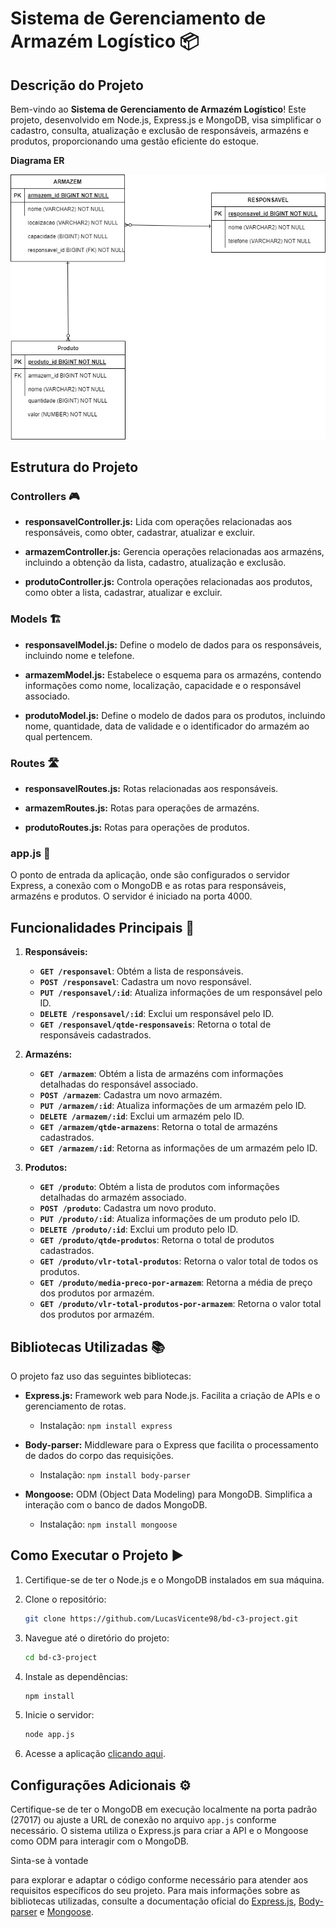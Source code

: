 # Sistema de Gerenciamento de Armazém Logístico 📦

## Descrição do Projeto

Bem-vindo ao **Sistema de Gerenciamento de Armazém Logístico**! Este projeto, desenvolvido em Node.js, Express.js e MongoDB, visa simplificar o cadastro, consulta, atualização e exclusão de responsáveis, armazéns e produtos, proporcionando uma gestão eficiente do estoque.

**Diagrama ER**

![Diagrama ER do projeto](https://github.com/LucasVicente98/bd-c3-project/raw/main/diagram/DIAGRAMA_ER_PROJETO_C3.jpeg)

## Estrutura do Projeto

### Controllers 🎮

- **responsavelController.js:** Lida com operações relacionadas aos responsáveis, como obter, cadastrar, atualizar e excluir.

- **armazemController.js:** Gerencia operações relacionadas aos armazéns, incluindo a obtenção da lista, cadastro, atualização e exclusão.

- **produtoController.js:** Controla operações relacionadas aos produtos, como obter a lista, cadastrar, atualizar e excluir.

### Models 🏗️

- **responsavelModel.js:** Define o modelo de dados para os responsáveis, incluindo nome e telefone.

- **armazemModel.js:** Estabelece o esquema para os armazéns, contendo informações como nome, localização, capacidade e o responsável associado.

- **produtoModel.js:** Define o modelo de dados para os produtos, incluindo nome, quantidade, data de validade e o identificador do armazém ao qual pertencem.

### Routes 🛣️

- **responsavelRoutes.js:** Rotas relacionadas aos responsáveis.

- **armazemRoutes.js:** Rotas para operações de armazéns.

- **produtoRoutes.js:** Rotas para operações de produtos.

### app.js 🚀

O ponto de entrada da aplicação, onde são configurados o servidor Express, a conexão com o MongoDB e as rotas para responsáveis, armazéns e produtos. O servidor é iniciado na porta 4000.

## Funcionalidades Principais 🚀

1. **Responsáveis:**
   - **`GET /responsavel`**: Obtém a lista de responsáveis.
   - **`POST /responsavel`**: Cadastra um novo responsável.
   - **`PUT /responsavel/:id`**: Atualiza informações de um responsável pelo ID.
   - **`DELETE /responsavel/:id`**: Exclui um responsável pelo ID.
   - **`GET /responsavel/qtde-responsaveis`**: Retorna o total de responsáveis cadastrados.

2. **Armazéns:**
   - **`GET /armazem`**: Obtém a lista de armazéns com informações detalhadas do responsável associado.
   - **`POST /armazem`**: Cadastra um novo armazém.
   - **`PUT /armazem/:id`**: Atualiza informações de um armazém pelo ID.
   - **`DELETE /armazem/:id`**: Exclui um armazém pelo ID.
   - **`GET /armazem/qtde-armazens`**: Retorna o total de armazéns cadastrados.
   - **`GET /armazem/:id`**: Retorna as informações de um armazém pelo ID.

3. **Produtos:**
   - **`GET /produto`**: Obtém a lista de produtos com informações detalhadas do armazém associado.
   - **`POST /produto`**: Cadastra um novo produto.
   - **`PUT /produto/:id`**: Atualiza informações de um produto pelo ID.
   - **`DELETE /produto/:id`**: Exclui um produto pelo ID.
   - **`GET /produto/qtde-produtos`**: Retorna o total de produtos cadastrados.
   - **`GET /produto/vlr-total-produtos`**: Retorna o valor total de todos os produtos.
   - **`GET /produto/media-preco-por-armazem`**: Retorna a média de preço dos produtos por armazém.
   - **`GET /produto/vlr-total-produtos-por-armazem`**: Retorna o valor total dos produtos por armazém.

## Bibliotecas Utilizadas 📚

O projeto faz uso das seguintes bibliotecas:

- **Express.js:** Framework web para Node.js. Facilita a criação de APIs e o gerenciamento de rotas.
  - Instalação: `npm install express`

- **Body-parser:** Middleware para o Express que facilita o processamento de dados do corpo das requisições.
  - Instalação: `npm install body-parser`

- **Mongoose:** ODM (Object Data Modeling) para MongoDB. Simplifica a interação com o banco de dados MongoDB.
  - Instalação: `npm install mongoose`

## Como Executar o Projeto ▶️

1. Certifique-se de ter o Node.js e o MongoDB instalados em sua máquina.

2. Clone o repositório:

   ```bash
   git clone https://github.com/LucasVicente98/bd-c3-project.git
   ```

3. Navegue até o diretório do projeto:

   ```bash
   cd bd-c3-project
   ```

4. Instale as dependências:

   ```bash
   npm install
   ```

5. Inicie o servidor:

   ```bash
   node app.js
   ```

6. Acesse a aplicação [clicando aqui](http://172.18.240.1:5500/bd-c3-front-end/menu_armazem.html).

## Configurações Adicionais ⚙️

Certifique-se de ter o MongoDB em execução localmente na porta padrão (27017) ou ajuste a URL de conexão no arquivo `app.js` conforme necessário. O sistema utiliza o Express.js para criar a API e o Mongoose como ODM para interagir com o MongoDB.

Sinta-se à vontade

 para explorar e adaptar o código conforme necessário para atender aos requisitos específicos do seu projeto. Para mais informações sobre as bibliotecas utilizadas, consulte a documentação oficial do [Express.js](https://expressjs.com/), [Body-parser](https://www.npmjs.com/package/body-parser) e [Mongoose](https://mongoosejs.com/).
